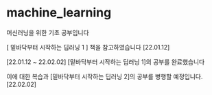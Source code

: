 # machine_learning
머신러닝을 위한 기초 공부입니다

[ 밑바닥부터 시작하는 딥러닝 1 ] 책을 참고하였습니다  [22.01.12]

[22.01.12 ~ 22.02.02] [밑바닥부터 시작하는 딥러닝 1]의 공부를 완료했습니다

이에 대한 복습과 [밑바닥부터 시작하는 딥러닝 2]의 공부를 병행할 예정입니다. [22.02.02]
